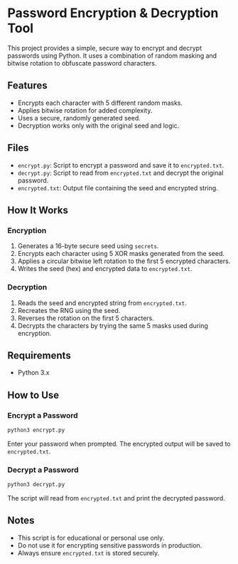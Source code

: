 # Password Encryption & Decryption Tool

This project provides a simple, secure way to encrypt and decrypt passwords using Python. It uses a combination of random masking and bitwise rotation to obfuscate password characters.

## Features

- Encrypts each character with 5 different random masks.
- Applies bitwise rotation for added complexity.
- Uses a secure, randomly generated seed.
- Decryption works only with the original seed and logic.

## Files

- `encrypt.py`: Script to encrypt a password and save it to `encrypted.txt`.
- `decrypt.py`: Script to read from `encrypted.txt` and decrypt the original password.
- `encrypted.txt`: Output file containing the seed and encrypted string.

## How It Works

### Encryption

1. Generates a 16-byte secure seed using `secrets`.
2. Encrypts each character using 5 XOR masks generated from the seed.
3. Applies a circular bitwise left rotation to the first 5 encrypted characters.
4. Writes the seed (hex) and encrypted data to `encrypted.txt`.

### Decryption

1. Reads the seed and encrypted string from `encrypted.txt`.
2. Recreates the RNG using the seed.
3. Reverses the rotation on the first 5 characters.
4. Decrypts the characters by trying the same 5 masks used during encryption.

## Requirements

- Python 3.x

## How to Use

### Encrypt a Password

```bash
python3 encrypt.py
```

Enter your password when prompted. The encrypted output will be saved to `encrypted.txt`.

### Decrypt a Password

```bash
python3 decrypt.py
```

The script will read from `encrypted.txt` and print the decrypted password.

## Notes

- This script is for educational or personal use only.
- Do not use it for encrypting sensitive passwords in production.
- Always ensure `encrypted.txt` is stored securely.
